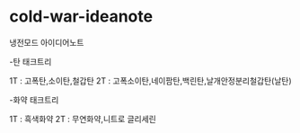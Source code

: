 # cold-war-ideanote
냉전모드 아이디어노트

-탄 태크트리

1T : 고폭탄,소이탄,철갑탄
2T : 고폭소이탄,네이팜탄,백린탄,날개안정분리철갑탄(날탄)

-화약 태크트리

1T : 흑색화약
2T : 무연화약,니트로 글리세린
